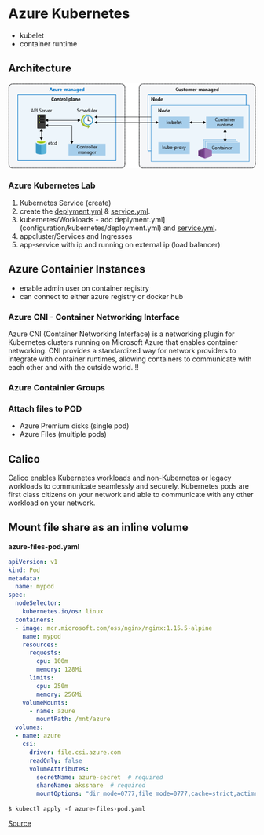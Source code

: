 # Azure Kubernetes
- kubelet
- container runtime
## Architecture
![Architecture](images/azure-kubernetes.png)

### Azure Kubernetes Lab
1. Kubernetes Service (create)
2. create the [deplyment.yml](configuration/kubernetes/deployment.yml) & [service.yml](configuration/kubernetes/service.yml).
3. kubernetes/Workloads - add deplyment.yml](configuration/kubernetes/deployment.yml) and [service.yml](configuration/kubernetes/service.yml).
4. appcluster/Services and Ingresses
5. app-service with ip and running on external ip (load balancer)

## Azure Containier Instances
- enable admin user on container registry
- can connect to either azure registry or docker hub

### Azure CNI - Container Networking Interface
Azure CNI (Container Networking Interface) is a networking plugin for Kubernetes clusters running on Microsoft Azure that enables container networking. CNI provides a standardized way for network providers to integrate with container runtimes, allowing containers to communicate with each other and with the outside world. :bangbang:
### Azure Containier Groups

### Attach files to POD
- Azure Premium disks (single pod)
- Azure Files (multiple pods)


## Calico
Calico enables Kubernetes workloads and non-Kubernetes or legacy workloads to communicate seamlessly and securely. Kubernetes pods are first class citizens on your network and able to communicate with any other workload on your network. 

## Mount file share as an inline volume
__azure-files-pod.yaml__

```yaml
apiVersion: v1
kind: Pod
metadata:
  name: mypod
spec:
  nodeSelector:
    kubernetes.io/os: linux
  containers:
  - image: mcr.microsoft.com/oss/nginx/nginx:1.15.5-alpine
    name: mypod
    resources:
      requests:
        cpu: 100m
        memory: 128Mi
      limits:
        cpu: 250m
        memory: 256Mi
    volumeMounts:
      - name: azure
        mountPath: /mnt/azure
  volumes:
  - name: azure
    csi:
      driver: file.csi.azure.com
      readOnly: false
      volumeAttributes:
        secretName: azure-secret  # required
        shareName: aksshare  # required
        mountOptions: "dir_mode=0777,file_mode=0777,cache=strict,actimeo=30,nosharesock"  #optional

```

```shell
$ kubectl apply -f azure-files-pod.yaml
```
[Source](https://learn.microsoft.com/en-us/azure/aks/azure-files-volume)







